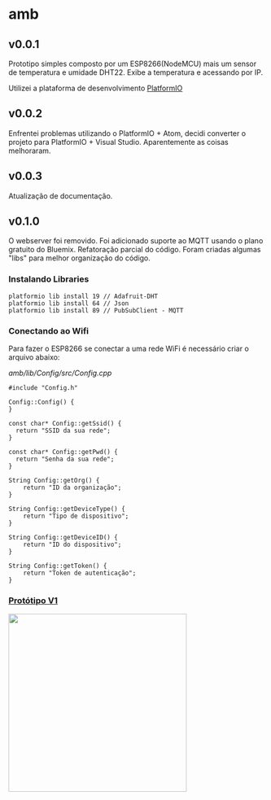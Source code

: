 # amb

## v0.0.1

Prototipo  simples composto por um ESP8266(NodeMCU) mais um sensor de temperatura e umidade DHT22. Exibe a temperatura e acessando por IP.

Utilizei a plataforma de desenvolvimento [PlatformIO](http://platformio.org/)

## v0.0.2

Enfrentei problemas utilizando o PlatformIO + Atom, decidi converter o projeto para PlatformIO + Visual Studio. Aparentemente as coisas melhoraram.

## v0.0.3

Atualização de documentação.

## v0.1.0

O webserver foi removido. Foi adicionado suporte ao MQTT usando o plano gratuito do Bluemix.
Refatoração parcial do código. Foram criadas algumas "libs" para melhor organização do código.

### Instalando Libraries

```
platformio lib install 19 // Adafruit-DHT
platformio lib install 64 // Json
platformio lib install 89 // PubSubClient - MQTT
```

### Conectando ao Wifi

Para fazer o ESP8266 se conectar a uma rede WiFi é necessário criar o arquivo abaixo:

*amb/lib/Config/src/Config.cpp*

```
#include "Config.h"

Config::Config() {
}

const char* Config::getSsid() {
  return "SSID da sua rede";
}

const char* Config::getPwd() {
  return "Senha da sua rede";
}

String Config::getOrg() {
	return "ID da organização";
}

String Config::getDeviceType() {
	return "Tipo de dispositivo";
}

String Config::getDeviceID() {
	return "ID do dispositivo";
}

String Config::getToken() {
	return "Token de autenticação";
}
```

### [Protótipo V1](http://fritzing.org/projects/amb-prototype-1)

<img src="http://fritzing.org/media/fritzing-repo/projects/a/amb-prototype-1/images/amb.png" width="350">
